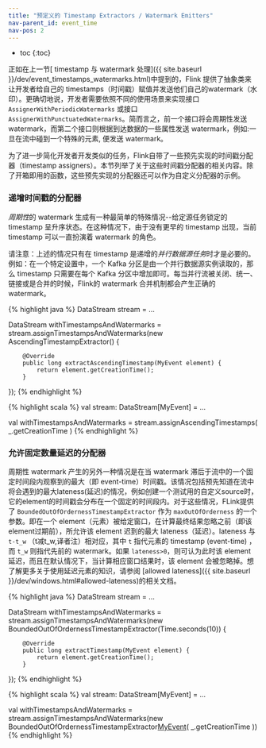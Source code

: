 ```yaml
---
title: "预定义的 Timestamp Extractors / Watermark Emitters"
nav-parent_id: event_time
nav-pos: 2
---
```

<!--
Licensed to the Apache Software Foundation (ASF) under one
or more contributor license agreements.  See the NOTICE file
distributed with this work for additional information
regarding copyright ownership.  The ASF licenses this file
to you under the Apache License, Version 2.0 (the
"License"); you may not use this file except in compliance
with the License.  You may obtain a copy of the License at

  http://www.apache.org/licenses/LICENSE-2.0

Unless required by applicable law or agreed to in writing,
software distributed under the License is distributed on an
"AS IS" BASIS, WITHOUT WARRANTIES OR CONDITIONS OF ANY
KIND, either express or implied.  See the License for the
specific language governing permissions and limitations
under the License.
-->

* toc
{:toc}

正如在上一节[ timestamp 与 watermark 处理]({{ site.baseurl }}/dev/event_timestamps_watermarks.html)中提到的，Flink 提供了抽象类来让开发者给自己的 timestamps（时间戳）赋值并发送他们自己的watermark（水印）。更确切地说，开发者需要依照不同的使用场景来实现接口 `AssignerWithPeriodicWatermarks` 或接口 `AssignerWithPunctuatedWatermarks`。简而言之，前一个接口将会周期性发送 watermark，而第二个接口则根据到达数据的一些属性发送 watermark，例如:一旦在流中碰到一个特殊的元素, 便发送 watermark。

为了进一步简化开发者开发类似的任务，Flink自带了一些预先实现的时间戳分配器（timestamp assigners）。本节列举了关于这些时间戳分配器的相关内容。除了开箱即用的函数，这些预先实现的分配器还可以作为自定义分配器的示例。


### **递增时间戳的分配器**


*周期性*的 watermark 生成有一种最简单的特殊情况--给定源任务锁定的 timestamp 呈升序状态。在这种情况下，由于没有更早的 timestamp 出现，当前 timestamp 可以一直扮演着 watermark 的角色。

请注意：上述的情况只有在 timestamp 是递增的*并行数据源任务*时才是必要的。例如：在一个特定设置中，一个 Kafka 分区是由一个并行数据源实例读取的，那么 timestamp 只需要在每个 Kafka 分区中增加即可。每当并行流被关闭、统一、链接或是合并的时候，Flink的 watermark 合并机制都会产生正确的 watermark。


<div class="codetabs" markdown="1">
<div data-lang="java" markdown="1">
{% highlight java %}
DataStream<MyEvent> stream = ...

DataStream<MyEvent> withTimestampsAndWatermarks =
    stream.assignTimestampsAndWatermarks(new AscendingTimestampExtractor<MyEvent>() {

        @Override
        public long extractAscendingTimestamp(MyEvent element) {
            return element.getCreationTime();
        }
});
{% endhighlight %}
</div>
<div data-lang="scala" markdown="1">
{% highlight scala %}
val stream: DataStream[MyEvent] = ...

val withTimestampsAndWatermarks = stream.assignAscendingTimestamps( _.getCreationTime )
{% endhighlight %}
</div>
</div>

### **允许固定数量延迟的分配器**

周期性 watermark 产生的另外一种情况是在当 watermark 滞后于流中的一个固定时间段内观察到的最大（即 event-time）时间戳。该情况包括预先知道在流中将会遇到的最大lateness(延迟)的情况，例如创建一个测试用的自定义source时，它的element的时间戳会分布在一个固定的时间段内。对于这些情况，FLink提供了 `BoundedOutOfOrdernessTimestampExtractor` 作为 `maxOutOfOrderness` 的一个参数。即在一个 element（元素）被给定窗口，在计算最终结果忽略之前（即该element过期前），所允许该 element 迟到的最大 lateness（延迟）。lateness 与 `t-t_w` （t减t_w,译者注）相对应，其中 `t` 指代元素的 timestamp (event-time) ，而 `t_w` 则指代先前的 watermark。如果 `lateness>0`，则可认为此时该 element 延迟，而且在默认情况下，当计算相应窗口结果时，该 element 会被忽略掉。想了解更多关于使用延迟元素的知识，请参阅 [allowed lateness]({{ site.baseurl }}/dev/windows.html#allowed-lateness)的相关文档。


<div class="codetabs" markdown="1">
<div data-lang="java" markdown="1">
{% highlight java %}
DataStream<MyEvent> stream = ...

DataStream<MyEvent> withTimestampsAndWatermarks =
    stream.assignTimestampsAndWatermarks(new BoundedOutOfOrdernessTimestampExtractor<MyEvent>(Time.seconds(10)) {

        @Override
        public long extractTimestamp(MyEvent element) {
            return element.getCreationTime();
        }
});
{% endhighlight %}
</div>
<div data-lang="scala" markdown="1">
{% highlight scala %}
val stream: DataStream[MyEvent] = ...

val withTimestampsAndWatermarks = stream.assignTimestampsAndWatermarks(new BoundedOutOfOrdernessTimestampExtractor[MyEvent](Time.seconds(10))( _.getCreationTime ))
{% endhighlight %}
</div>
</div>
